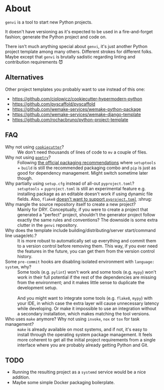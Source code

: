 # About

`genvi` is a tool to start new Python projects.

It doesn't have versioning as it's expected to be used
in a fire-and-forget fashion; generate the Python project and code on.

There isn't much anything special about `genvi`, it's just another Python project
template among many others. Different strokes for different folks. Maybe except
that `genvi` is brutally sadistic regarding linting and contribution
requirements :smiling_imp:

## Alternatives

Other project templates you probably want to use instead of this one:

* <https://github.com/cjolowicz/cookiecutter-hypermodern-python>
* <https://github.com/pyscaffold/pyscaffold>
* <https://github.com/wemake-services/wemake-python-package>
* <https://github.com/wemake-services/wemake-django-template>
* <https://github.com/rochacbruno/python-project-template>

## FAQ

<dl>
<dt>
    Why not using <a href="https://github.com/cookiecutter/cookiecutter"><code>cookiecutter</code></a>?
</dt>
<dd>
    We don't need thousands of lines of code to <code>mv</code> a couple of files.
</dd>
<dt>
    Why not using <a href="https://python-poetry.org/"><code>poetry</code></a>?
</dt>
<dd>
    Following <a href="https://packaging.python.org/en/latest/guides/tool-recommendations/">
    the official packaging recommendations</a> where <code>setuptools</code> + <code>build</code>
    is still the recommended packaging combo and <code>pip</code> is just as good for dependency
    management. Might switch sometime later though.
</dd>
<dt>
    Why partially using <code>setup.cfg</code> instead of all-out <code>pyproject.toml</code>?
</dt>
<dd>
    <code>setuptools</code> + <code>pyproject.toml</code> is still an experimental feature
    e.g. installing package as an editable doesn't work if using dynamic file fields.
    Also, <code>flake8</code> <a href="https://github.com/PyCQA/flake8/issues/234">doesn't
    want to support <code>pyproject.toml</code></a> :shrug:
</dd>
<dt>
    Why mangle the source repository itself to create a new project?
</dt>
<dd>
    Mainly for DRY.
    Conceptually, if you were to create a project that generated a "perfect" project, shouldn't
    the generator project follow exactly the same rules and conventions? The downside
    is some extra clutter in the <code>genvi</code> repository.
</dd>
<dt>
    Why does the template include building/distributing/server start/command line usage/etc.?
</dt>
<dd>
    It is more robust to automatically set up everything and commit them to
    a version control before removing them. This way, if you ever need
    the features in the future, you can get them from the version control history.
</dd>
<dt>
    Some <code>pre-commit</code> hooks are disabling isolated environment
    with <code>language: system</code>, why?
</dt>
<dd>
    Some tools (e.g. <code>pylint</code>) won't work and some tools
    (e.g. <code>mypy</code>) won't work in their full potential
    if the rest of the dependencies are missing from the environment;
    and it makes little sense to duplicate the development setup.
    <br/><br/>
    And you might want to integrate some tools
    (e.g. <code>flake8</code>, <code>mypy</code>) with your IDE, in which case
    the extra layer will cause unnecessary latency while developing.
    Or make it impossible to use an integration without a secondary installation,
    which makes matching the tool versions.
</dd>
<dt>
    Who uses <code>make</code> anymore?
    Why not using <code>invoke</code>, <code>nox</code> or <code>tox</code> for task management?
</dt>
<dd>
    <code>make</code> is already available on most systems, and if not,
    it's easy to install through the operating system package management.
    It feels more coherent to get all the initial project requirements
    from a single interface where you are probably already getting Python and Git.
</dd>
</dl>

## TODO

* Running the resulting project as a `systemd` service would be a nice addition.
* Maybe some simple Docker packaging boilerplate.

